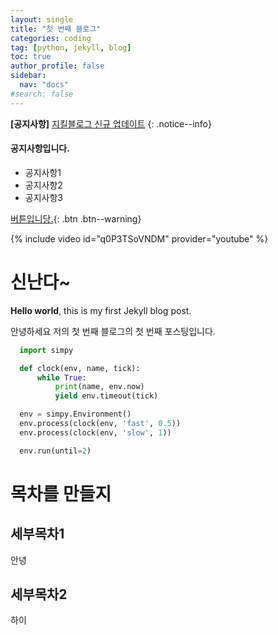 ```yaml
---
layout: single
title: "첫 번째 블로그"
categories: coding
tag: [python, jekyll, blog]
toc: true
author_profile: false
sidebar:
  nav: "docs"
#search: false
---
```


**[공지사항]** [지킬블로그 신규 업데이트](https://mmistakes.github.io/minimal-mistakes/docs/utility-classes/)
{: .notice--info}

<div class="notice--success">
<h4>공지사항입니다.</h4>
<ul>
  <li>공지사항1</li>
  <li>공지사항2</li>
  <li>공지사항3</li>
</ul>
</div>

[버튼입니당.](https://google.com){: .btn .btn--warning}

{% include video id="q0P3TSoVNDM" provider="youtube" %}

# 신난다~

**Hello world**, this is my first Jekyll blog post.

안녕하세요 저의 첫 번째 블로그의
첫 번째 포스팅입니다.

```python
  import simpy

  def clock(env, name, tick):
      while True:
          print(name, env.now)
          yield env.timeout(tick)

  env = simpy.Environment()
  env.process(clock(env, 'fast', 0.5))
  env.process(clock(env, 'slow', 1))

  env.run(until=2)
```

# 목차를 만들지

## 세부목차1

안녕

## 세부목차2

하이
